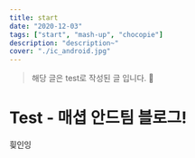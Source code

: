 ```yaml
---
title: start
date: "2020-12-03"
tags: ["start", "mash-up", "chocopie"]
description: "description~"
cover: "./ic_android.jpg"
---
```


> 해당 글은 test로 작성된 글 입니다. 🙏

# Test - 매셥 안드팀 블로그!

힂인잉
